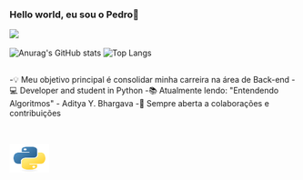 ### Hello world, eu sou o Pedro👋

<a href="https://www.linkedin.com/in/pedro-toaldo-0000p" target="_blank"><img src="https://img.shields.io/badge/-LinkedIn-%230077B5?style=for-the-badge&logo=linkedin&logoColor=white" target="_blank"></a>

![Anurag's GitHub stats](https://github-readme-stats.vercel.app/api?username=dev-pedro7&show_icons=true&theme=radical)
![Top Langs](https://github-readme-stats.vercel.app/api/top-langs/?username=dev-pedro7&layout=compact)
##
 -💡 Meu objetivo principal é consolidar minha carreira na área de Back-end
 -💻 Developer and student in Python
 -📚 Atualmente lendo: "Entendendo Algoritmos" - Aditya Y. Bhargava
 -🤝 Sempre aberta a colaborações e contribuições
 ##
<div style="display: inline_block"><br>
 <img align="center" alt="Pedro-Python" height="50" width="70" src="https://raw.githubusercontent.com/devicons/devicon/master/icons/python/python-original.svg">
 </div>
